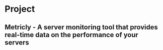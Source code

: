 # Project

## Metricly - A server monitoring tool that provides real-time data on the performance of your servers

